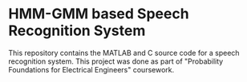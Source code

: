 # HMM-GMM based Speech Recognition System

This repository contains the MATLAB and C source code for a speech recognition system. This project was done as part of "Probability Foundations for Electrical Engineers" coursework.
